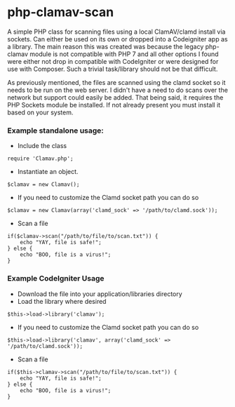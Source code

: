 # php-clamav-scan

A simple PHP class for scanning files using a local ClamAV/clamd install via sockets.  Can either be used on its own or dropped into a Codeigniter app as a library.  The main reason this was created was because the legacy php-clamav module is not compatible with PHP 7 and all other options I found were either not drop in compatible with CodeIgniter or were designed for use with Composer.  Such a trivial task/library should not be that difficult.

As previously mentioned, the files are scanned using the clamd socket so it needs to be run on the web server.  I didn't have a need to do scans over the network but support could easily be added.  That being said, it requires the PHP Sockets module be installed.  If not already present you must install it based on your system.

### Example standalone usage:
* Include the class
```
require 'Clamav.php';
```
* Instantiate an object.
```
$clamav = new Clamav();
```
* If you need to customize the Clamd socket path you can do so
```
$clamav = new Clamav(array('clamd_sock' => '/path/to/clamd.sock'));
```
* Scan a file
```
if($clamav->scan("/path/to/file/to/scan.txt")) {
    echo "YAY, file is safe!";
} else {
    echo "BOO, file is a virus!";
}
```

### Example CodeIgniter Usage
* Download the file into your application/libraries directory
* Load the library where desired
```
$this->load->library('clamav');
```
* If you need to customize the Clamd socket path you can do so
```
$this->load->library('clamav', array('clamd_sock' => '/path/to/clamd.sock'));
```
* Scan a file
```
if($this->clamav->scan("/path/to/file/to/scan.txt")) {
    echo "YAY, file is safe!";
} else {
    echo "BOO, file is a virus!";
}
```
